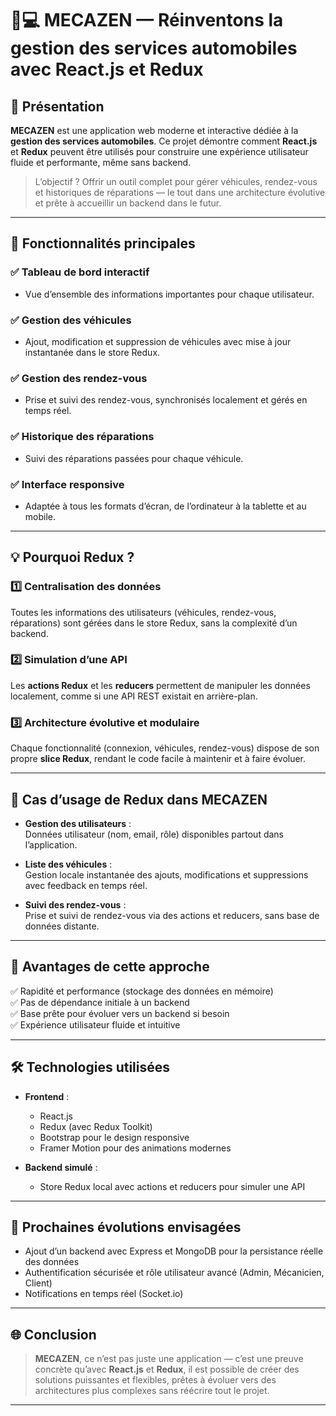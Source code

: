 # 🚗💻 MECAZEN — Réinventons la gestion des services automobiles avec React.js et Redux  

## 📖 Présentation  
**MECAZEN** est une application web moderne et interactive dédiée à la **gestion des services automobiles**. Ce projet démontre comment **React.js** et **Redux** peuvent être utilisés pour construire une expérience utilisateur fluide et performante, même sans backend.  

> L’objectif ? Offrir un outil complet pour gérer véhicules, rendez-vous et historiques de réparations — le tout dans une architecture évolutive et prête à accueillir un backend dans le futur.  

---

## 🚀 Fonctionnalités principales  

### ✅ Tableau de bord interactif  
- Vue d’ensemble des informations importantes pour chaque utilisateur.  

### ✅ Gestion des véhicules  
- Ajout, modification et suppression de véhicules avec mise à jour instantanée dans le store Redux.  

### ✅ Gestion des rendez-vous  
- Prise et suivi des rendez-vous, synchronisés localement et gérés en temps réel.  

### ✅ Historique des réparations  
- Suivi des réparations passées pour chaque véhicule.  

### ✅ Interface responsive  
- Adaptée à tous les formats d’écran, de l’ordinateur à la tablette et au mobile.  

---

## 💡 Pourquoi Redux ?  

### 1️⃣ Centralisation des données  
Toutes les informations des utilisateurs (véhicules, rendez-vous, réparations) sont gérées dans le store Redux, sans la complexité d’un backend.  

### 2️⃣ Simulation d’une API  
Les **actions Redux** et les **reducers** permettent de manipuler les données localement, comme si une API REST existait en arrière-plan.  

### 3️⃣ Architecture évolutive et modulaire  
Chaque fonctionnalité (connexion, véhicules, rendez-vous) dispose de son propre **slice Redux**, rendant le code facile à maintenir et à faire évoluer.  

---

## 🎯 Cas d’usage de Redux dans MECAZEN  

- **Gestion des utilisateurs** :  
  Données utilisateur (nom, email, rôle) disponibles partout dans l’application.  

- **Liste des véhicules** :  
  Gestion locale instantanée des ajouts, modifications et suppressions avec feedback en temps réel.  

- **Suivi des rendez-vous** :  
  Prise et suivi de rendez-vous via des actions et reducers, sans base de données distante.  

---

## 🚀 Avantages de cette approche  

✅ Rapidité et performance (stockage des données en mémoire)  
✅ Pas de dépendance initiale à un backend  
✅ Base prête pour évoluer vers un backend si besoin  
✅ Expérience utilisateur fluide et intuitive  

---

## 🛠 Technologies utilisées  

- **Frontend** :  
  - React.js  
  - Redux (avec Redux Toolkit)  
  - Bootstrap pour le design responsive  
  - Framer Motion pour des animations modernes  

- **Backend simulé** :  
  - Store Redux local avec actions et reducers pour simuler une API  

---

## 🌱 Prochaines évolutions envisagées  
- Ajout d’un backend avec Express et MongoDB pour la persistance réelle des données  
- Authentification sécurisée et rôle utilisateur avancé (Admin, Mécanicien, Client)  
- Notifications en temps réel (Socket.io)  

---

## 🌐 Conclusion  
> **MECAZEN**, ce n’est pas juste une application — c’est une preuve concrète qu’avec **React.js** et **Redux**, il est possible de créer des solutions puissantes et flexibles, prêtes à évoluer vers des architectures plus complexes sans réécrire tout le projet.  

---


